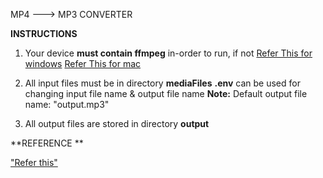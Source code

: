 MP4 ---> MP3 CONVERTER

**INSTRUCTIONS**

1. Your device **must contain ffmpeg** in-order to run, if not
     [Refer This for windows](https://www.geeksforgeeks.org/how-to-install-ffmpeg-on-windows/)
     [Refer This for mac](https://phoenixnap.com/kb/ffmpeg-mac)

2. All input files must be in directory **mediaFiles**
     **.env** can be used for changing input file name & output file name
     **Note:** Default output file name:  "output.mp3"

3. All output files are stored in directory **output**


**REFERENCE **

["Refer this"](https://www.npmjs.com/package/ffmpeg-extract-audio)
